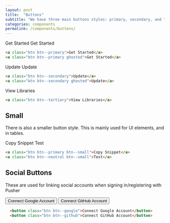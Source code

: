 ```yaml
---
layout: post
title:  "Buttons"
subtitle: "We have three main buttons styles: primary, secondary, and tertiary. Ideally, the primary button should only ever be used once on a page as the main call to action."
categories: components
permalink: /components/buttons/
---
```


<div class="pattern">
  <a class="btn btn--primary">Get Started</a>
  <a class="btn btn--primary ghosted">Get Started</a>
</div>

``` html
<a class="btn btn--primary">Get Started</a>
<a class="btn btn--primary ghosted">Get Started</a>
```

<div class="pattern pattern--dark">
  <a class="btn btn--secondary">Update</a>
  <a class="btn btn--secondary ghosted">Update</a>
</div>

``` html
<a class="btn btn--secondary">Update</a>
<a class="btn btn--secondary ghosted">Update</a>
```

<div class="pattern pattern--dark">
  <a class="btn btn--tertiary">View Libraries</a>
</div>

``` html
<a class="btn btn--tertiary">View Libraries</a>
```

## Small
There is also a smaller button style. This is mainly used for UI elements, and in tables.

<div class="pattern pattern">
  <a class="btn btn--primary btn--small">Copy Snippet</a>
<a class="btn btn--neutral btn--small">Test</a>
</div>

``` html
<a class="btn btn--primary btn--small">Copy Snippet</a>
<a class="btn btn--neutral btn--small">Test</a>
```

## Social Buttons
These are used for linking social accounts when signing in/registering with Pusher

<div class="pattern">
  <button class="btn btn--google">Connect Google Account</button>
  <button class="btn btn--github">Connect GitHub Account</button>
</div>

``` html
  <button class="btn btn--google">Connect Google Account</button>
  <button class="btn btn--github">Connect GitHub Account</button>
```
